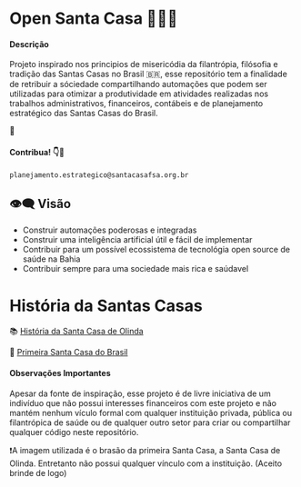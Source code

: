 # Open Santa Casa 🏨🏥⛪
#### Descrição
Projeto inspirado nos principios de misericódia da filantrópia, filósofia e tradição das Santas Casas no Brasil 🇧🇷, esse repositório tem a finalidade de retribuir a sóciedade compartilhando automações que podem ser utilizadas para otimizar a produtividade em atividades realizadas nos trabalhos administrativos, financeiros, contábeis e de planejamento estratégico das Santas Casas do Brasil. 

🤖

#### Contribua! 👇📩

``planejamento.estrategico@santacasafsa.org.br``

## 👁️‍🗨️ Visão

- Construir automações poderosas e integradas
- Construir uma inteligência artificial útil e fácil de implementar
- Contribuir para um possível ecossistema de tecnológia open source de saúde na Bahia
- Contribuir sempre para uma sociedade mais rica e saúdavel

# História da Santas Casas
📚 [História da Santa Casa de Olinda](https://www.santacasarecife.org.br/institucional/nossa-historia/)

🥇 [Primeira Santa Casa do Brasil](http://www.arquidioceseolindarecife.org/santa-casa-promove-natal-luz/)

#### Observações Importantes
Apesar da fonte de inspiração, esse projeto é de livre iniciativa de um indivíduo que não possui interesses financeiros com este projeto e não mantém nenhum vículo formal com qualquer instituição privada, pública ou filantrópica de saúde ou de qualquer outro setor para criar ou compartilhar qualquer código neste repositório.

❗A imagem utilizada é o brasão da primeira Santa Casa, a Santa Casa de Olinda. Entretanto não possui qualquer vínculo com a instituição. (Aceito brinde de logo)
